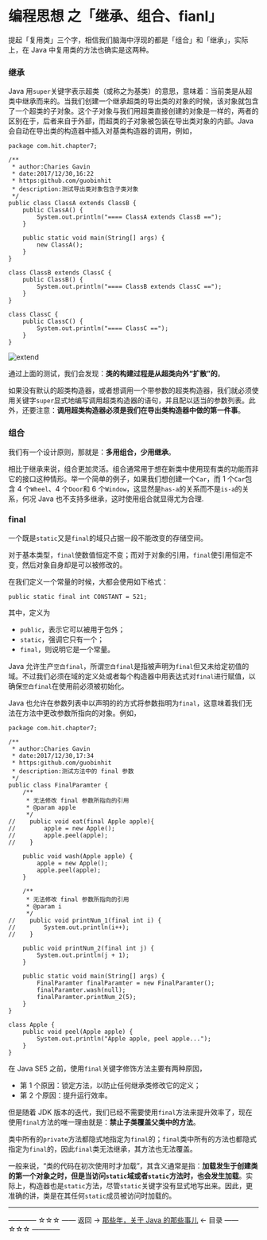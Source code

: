 # 编程思想 之「继承、组合、fianl」

提起「复用类」三个字，相信我们脑海中浮现的都是「组合」和「继承」，实际上，在 Java 中复用类的方法也确实是这两种。

### 继承

Java 用`super`关键字表示超类（或称之为基类）的意思，意味着：当前类是从超类中继承而来的。当我们创建一个继承超类的导出类的对象的时候，该对象就包含了一个超类的子对象。这个子对象与我们用超类直接创建的对象是一样的，两者的区别在于，后者来自于外部，而超类的子对象被包装在导出类对象的内部。Java 会自动在导出类的构造器中插入对基类构造器的调用，例如，

```
package com.hit.chapter7;

/**
 * author:Charies Gavin
 * date:2017/12/30,16:22
 * https:github.com/guobinhit
 * description:测试导出类对象包含子类对象
 */
public class ClassA extends ClassB {
    public ClassA() {
        System.out.println("==== ClassA extends ClassB ==");
    }

    public static void main(String[] args) {
        new ClassA();
    }
}

class ClassB extends ClassC {
    public ClassB() {
        System.out.println("==== ClassB extends ClassC ==");
    }
}

class ClassC {
    public ClassC() {
        System.out.println("==== ClassC ==");
    }
}
```
![extend](http://img.blog.csdn.net/20171230162429958)

通过上面的测试，我们会发现：**类的构建过程是从超类向外“扩散”的**。

如果没有默认的超类构造器，或者想调用一个带参数的超类构造器，我们就必须使用关键字`super`显式地编写调用超类构造器的语句，并且配以适当的参数列表。此外，还要注意：**调用超类构造器必须是我们在导出类构造器中做的第一件事**。

### 组合

我们有一个设计原则，那就是：**多用组合，少用继承**。

相比于继承来说，组合更加灵活。组合通常用于想在新类中使用现有类的功能而非它的接口这种情形。举一个简单的例子，如果我们想创建一个`Car`，而 1 个`Car`包含 4 个`Wheel`、4 个`Door`和 6 个`Window`，这显然是`has-a`的关系而不是`is-a`的关系，何况 Java 也不支持多继承，这时使用组合就显得尤为合理.

### final

一个既是`static`又是`final`的域只占据一段不能改变的存储空间。

对于基本类型，`final`使数值恒定不变；而对于对象的引用，`final`使引用恒定不变，然后对象自身却是可以被修改的。

在我们定义一个常量的时候，大都会使用如下格式：

```
public static final int CONSTANT = 521;
```
其中，定义为

- `public`，表示它可以被用于包外；
- `static`，强调它只有一个；
- `final`，则说明它是一个常量。

Java 允许生产`空白final`，所谓`空白final`是指被声明为`final`但又未给定初值的域。不过我们必须在域的定义处或者每个构造器中用表达式对`final`进行赋值，以确保`空白final`在使用前必须被初始化。

Java 也允许在参数列表中以声明的的方式将参数指明为`final`，这意味着我们无法在方法中更改参数所指向的对象。例如，

```
package com.hit.chapter7;

/**
 * author:Charies Gavin
 * date:2017/12/30,17:34
 * https:github.com/guobinhit
 * description:测试方法中的 final 参数
 */
public class FinalParamter {
    /**
     * 无法修改 final 参数所指向的引用
     * @param apple
     */
//    public void eat(final Apple apple){
//        apple = new Apple();
//        apple.peel(apple);
//    }

    public void wash(Apple apple) {
        apple = new Apple();
        apple.peel(apple);
    }

    /**
     * 无法修改 final 参数所指向的引用
     * @param i
     */
//    public void printNum_1(final int i) {
//        System.out.println(i++);
//    }

    public void printNum_2(final int j) {
        System.out.println(j + 1);
    }

    public static void main(String[] args) {
        FinalParamter finalParamter = new FinalParamter();
        finalParamter.wash(null);
        finalParamter.printNum_2(5);
    }
}

class Apple {
    public void peel(Apple apple) {
        System.out.println("Apple apple, peel apple...");
    }
}
```
在 Java SE5 之前，使用`final`关键字修饰方法主要有两种原因，

- 第 1 个原因：锁定方法，以防止任何继承类修改它的定义；
- 第 2 个原因：提升运行效率。

但是随着 JDK 版本的迭代，我们已经不需要使用`final`方法来提升效率了，现在使用`final`方法的唯一理由就是：**禁止子类覆盖父类中的方法**。

类中所有的`private`方法都隐式地指定为`final`的；`final`类中所有的方法也都隐式指定为`final`的，因此`final`类无法继承，其方法也无法覆盖。

一般来说，“类的代码在初次使用时才加载”，其含义通常是指：**加载发生于创建类的第一个对象之时，但是当访问`static`域或者`static`方法时，也会发生加载**。实际上，构造器也是`static`方法，尽管`static`关键字没有显式地写出来。因此，更准确的讲，类是在其任何`static`成员被访问时加载的。



----------

———— ☆☆☆ —— 返回 -> [那些年，关于 Java 的那些事儿](https://github.com/guobinhit/java-skills/blob/master/README.md) <- 目录 —— ☆☆☆ ————
